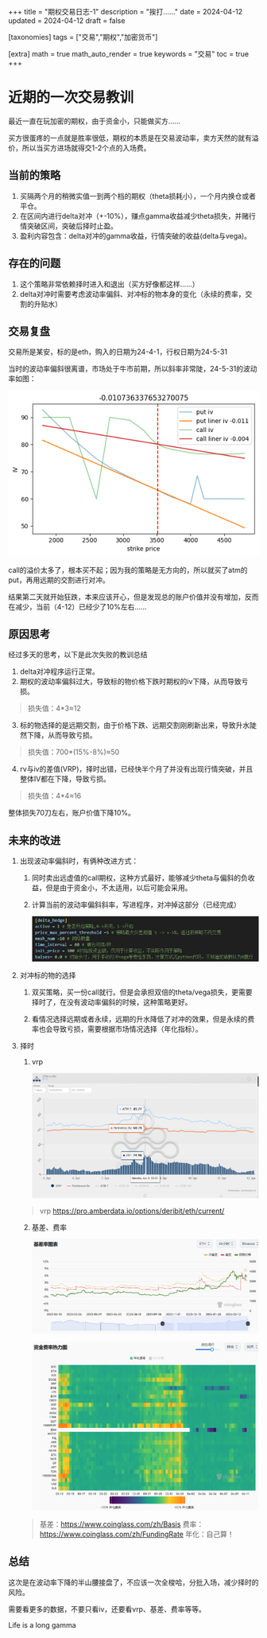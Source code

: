 +++
title = "期权交易日志-1"
description = "挨打……"
date = 2024-04-12
updated = 2024-04-12
draft = false

[taxonomies]
tags = ["交易","期权","加密货币"]

[extra]
math = true
math_auto_render = true
keywords = "交易"
toc = true
+++

# 近期的一次交易教训

最近一直在玩加密的期权，由于资金小，只能做买方……

买方很蛋疼的一点就是胜率很低，期权的本质是在交易波动率，卖方天然的就有溢价，所以当买方进场就得交1-2个点的入场费。

## 当前的策略

1. 买隔两个月的稍微实值一到两个档的期权（theta损耗小），一个月内换仓或者平仓。
2. 在区间内进行delta对冲（+-10%），赚点gamma收益减少theta损失，并赌行情突破区间，突破后择时止盈。
3. 盈利内容包含：delta对冲的gamma收益，行情突破的收益(delta与vega)。

## 存在的问题

1. 这个策略非常依赖择时进入和退出（买方好像都这样……）
2. delta对冲时需要考虑波动率偏斜、对冲标的物本身的变化（永续的费率，交割的升贴水）

## 交易复盘

交易所是某安，标的是eth，购入的日期为24-4-1，行权日期为24-5-31

当时的波动率偏斜很离谱，市场处于牛市前期，所以斜率非常陡，24-5-31的波动率如图：

![1712891687797](image/index/1712891687797.png)

call的溢价太多了，根本买不起；因为我的策略是无方向的，所以就买了atm的put，再用远期的交割进行对冲。

结果第二天就开始狂跌，本来应该开心，但是发现总的账户价值并没有增加，反而在减少，当前（4-12）已经少了10%左右……

## 原因思考

经过多天的思考，以下是此次失败的教训总结

1. delta对冲程序运行正常。
2. 期权的波动率偏斜过大，导致标的物价格下跌时期权的iv下降，从而导致亏损。

> 损失值：4*3≈12

3. 标的物选择的是远期交割，由于价格下跌、远期交割刚刷新出来，导致升水陡然下降，从而导致亏损。

> 损失值：700*(15%-8%)≈50

4. rv与iv的差值(VRP)，择时出错，已经快半个月了并没有出现行情突破，并且整体IV都在下降，导致亏损。

> 损失值：4*4≈16

整体损失70刀左右，账户价值下降10%。

## 未来的改进

1. 出现波动率偏斜时，有俩种改进方式：

   1. 同时卖出远虚值的call期权，这种方式最好，能够减少theta与偏斜的负收益，但是由于资金小，不太适用，以后可能会采用。
   
   2. 计算当前的波动率偏斜斜率，写进程序，对冲掉这部分（已经完成）

      ![1712893639400](image/index/1712893639400.png)

2. 对冲标的物的选择

   1. 双买策略，买一份call就行。但是会承担双倍的theta/vega损失，更需要择时了，在没有波动率偏斜的时候，这种策略更好。
   
   2. 看情况选择远期或者永续，远期的升水降低了对冲的效果，但是永续的费率也会导致亏损，需要根据市场情况选择（年化指标）。
   
3. 择时

   1. vrp

      ![1712893208438](image/index/1712893208438.png)

   > vrp https://pro.amberdata.io/options/deribit/eth/current/


   2. 基差、费率

      ![1712893466022](image/index/1712893466022.png)

      ![1712893435256](image/index/1712893435256.png)

   > 基差：https://www.coinglass.com/zh/Basis
   > 费率：https://www.coinglass.com/zh/FundingRate
   > 年化：自己算！

## 总结

这次是在波动率下降的半山腰接盘了，不应该一次全梭哈，分批入场，减少择时的风险。

需要看更多的数据，不要只看iv，还要看vrp、基差、费率等等。


Life is a long gamma

